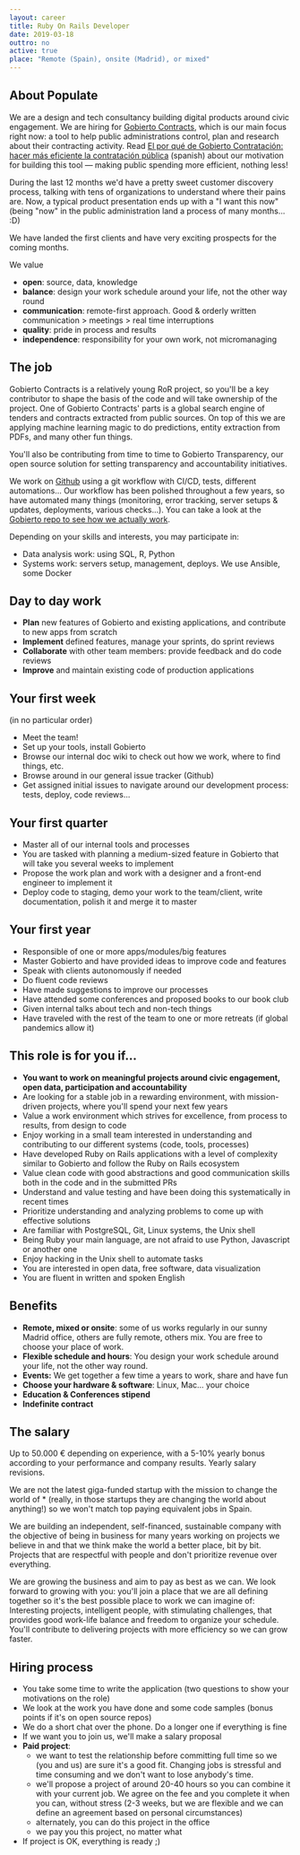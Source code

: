 ```yaml
---
layout: career
title: Ruby On Rails Developer
date: 2019-03-18
outtro: no
active: true
place: "Remote (Spain), onsite (Madrid), or mixed"
---
```


## About Populate

We are a design and tech consultancy building digital products around civic engagement. We are hiring for [Gobierto Contracts](https://contratos.gobierto.es), which is our main focus right now: a tool to help public administrations control, plan and research about their contracting activity. Read [El por qué de Gobierto Contratación: hacer más eficiente la contratación pública](https://gobierto.es/blog/20210527-gobierto-contratacion.html) (spanish) about our motivation for building this tool — making public spending more efficient, nothing less!

During the last 12 months we'd have a pretty sweet customer discovery process, talking with tens of organizations to understand where their pains are. Now, a typical product presentation ends up with a "I want this now" (being "now" in the public administration land a process of many months... :D)

We have landed the first clients and have very exciting prospects for the coming months.

We value

- **open**: source, data, knowledge
- **balance**: design your work schedule around your life, not the other way round
- **communication**: remote-first approach. Good & orderly written communication > meetings > real time interruptions
- **quality**: pride in process and results
- **independence**: responsibility for your own work, not micromanaging


## The job

Gobierto Contracts is a relatively young RoR project, so you'll be a key contributor to shape the basis of the code and will take ownership of the project. One of Gobierto Contracts' parts is a global search engine of tenders and contracts extracted from public sources. On top of this we are applying machine learning magic to do predictions, entity extraction from PDFs, and many other fun things.

You'll also be contributing from time to time to Gobierto Transparency, our open source solution for setting transparency and accountability initiatives.

We work on [Github](http://github.com/populatetools/) using a git workflow with CI/CD, tests, different automations... Our workflow has been polished throughout a few years, so have automated many things (monitoring, error tracking, server setups & updates, deployments, various checks...). You can take a look at the [Gobierto repo to see how we actually work](http://github.com/populatetools/gobierto).

Depending on your skills and interests, you may participate in:

- Data analysis work: using SQL, R, Python
- Systems work: servers setup, management, deploys. We use Ansible, some Docker


## Day to day work

- **Plan** new features of Gobierto and existing applications, and contribute to new apps from scratch
- **Implement** defined features, manage your sprints, do sprint reviews
- **Collaborate** with other team members: provide feedback and do code reviews
- **Improve** and maintain existing code of production applications


## Your first week

(in no particular order)

- Meet the team!
- Set up your tools, install Gobierto
- Browse our internal doc wiki to check out how we work, where to find things, etc.
- Browse around in our general issue tracker (Github)
- Get assigned initial issues to navigate around our development process: tests, deploy, code reviews...


## Your first quarter

- Master all of our internal tools and processes
- You are tasked with planning a medium-sized feature in Gobierto that will take you several weeks to implement
- Propose the work plan and work with a designer and a front-end engineer to implement it
- Deploy code to staging, demo your work to the team/client, write documentation, polish it and merge it to master


## Your first year

- Responsible of one or more apps/modules/big features
- Master Gobierto and have provided ideas to improve code and features
- Speak with clients autonomously if needed
- Do fluent code reviews
- Have made suggestions to improve our processes
- Have attended some conferences and proposed books to our book club
- Given internal talks about tech and non-tech things
- Have traveled with the rest of the team to one or more retreats (if global pandemics allow it)


## This role is for you if...

- **You want to work on meaningful projects around civic engagement, open data, participation and accountability**
- Are looking for a stable job in a rewarding environment, with mission-driven projects, where you'll spend your next few years
- Value a work environment which strives for excellence, from process to results, from design to code
- Enjoy working in a small team interested in understanding and contributing to our different systems (code, tools, processes)
- Have developed Ruby on Rails applications with a level of complexity similar to Gobierto and follow the Ruby on Rails ecosystem
- Value clean code with good abstractions and good communication skills both in the code and in the submitted PRs
- Understand and value testing and have been doing this systematically in recent times
- Prioritize understanding and analyzing problems to come up with effective solutions
- Are familiar with PostgreSQL, Git, Linux systems, the Unix shell
- Being Ruby your main language, are not afraid to use Python, Javascript or another one
- Enjoy hacking in the Unix shell to automate tasks
- You are interested in open data, free software, data visualization
- You are fluent in written and spoken English


## Benefits

- **Remote, mixed or onsite**: some of us works regularly in our sunny Madrid office, others are fully remote, others mix. You are free to choose your place of work.
- **Flexible schedule and hours**: You design your work schedule around your life, not the other way round.
- **Events:** We get together a few time a years to work, share and have fun
- **Choose your hardware & software**: Linux, Mac... your choice
- **Education & Conferences stipend**
- **Indefinite contract**


## The salary

Up to 50.000 € depending on experience, with a 5-10% yearly bonus according to your performance and company results. Yearly salary revisions.

We are not the latest giga-funded startup with the mission to change the world of * (really, in those startups they are changing the world about anything!) so we won't match top paying equivalent jobs in Spain.

We are building an independent, self-financed, sustainable company with the objective of being in business for many years working on projects we believe in and that we think make the world a better place, bit by bit. Projects that are respectful with people and don't prioritize revenue over everything.

We are growing the business and aim to pay as best as we can. We look forward to growing with you: you'll join a place that we are all defining together so it's the best possible place to work we can imagine of: Interesting projects, intelligent people, with stimulating challenges, that provides good work-life balance and freedom to organize your schedule. You'll contribute to delivering projects with more efficiency so we can grow faster.



## Hiring process

- You take some time to write the application (two questions to show your motivations on the role)
- We look at the work you have done and some code samples (bonus points if it's on open source repos)
- We do a short chat over the phone. Do a longer one if everything is fine
- If we want you to join us, we'll make a salary proposal
- **Paid project**:
  - we want to test the relationship before committing full time so we (you and us) are sure it's a good fit. Changing jobs is stressful and time consuming and we don't want to lose anybody's time.
  - we'll propose a project of around 20-40 hours so you can combine it with your current job. We agree on the fee and you complete it when you can, without stress (2-3 weeks, but we are flexible and we can define an agreement based on personal circumstances)
  - alternately, you can do this project in the office
  - we pay you this project, no matter what
- If project is OK, everything is ready ;)


